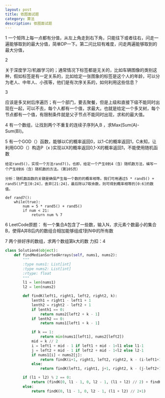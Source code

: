 ```yaml
---
layout: post
title: 依图面试题
category: 算法
description: 依图面试题
---
```


1  一个矩阵上每一点都有分值，从左上角走到右下角，只能往下或者往右，问走一遍能够取到的最大分值，简单DP一下。第二问比较有难度，问走两遍能够取到的最大分值，

2   

关于深度学习/机器学习的；通常情况下标签都是无关的，比如车辆图像的类别这种，假如标签是有一定关系的，比如给定一张图象的标签是这个人的年龄，可以分为老人、中年人、小孩等，他们是有次序关系的，如何利用这些信息？  

3  

应该是多叉树后序遍历；有一个部门，要去聚餐，但是上级和直接下级不能同时出现在一起，可以不去，每个人都有一个值，求最大。也就是给定一个多叉树，每个节点都有一个值，有限制条件就是父子节点不能同时出现，求和的最大值。  

4 有一个数组，让找到两个不重复的连续子序列A,B ，求Max(Sum(A)-Sum(B))。

5 有一个GOD（）函数，能够以C的概率返回0，以1-C的概率返回1，C未知，让利用GOD（）构造P（x )实现以X的概率返回0,1-X的概率返回1，不能使用随机函数

```
给定rand5()，实现一个方法rand7()。也即，给定一个产生0到4（含）随机数方法，编写一个产生0到6（含）随机数的方法。（第105页）

分析：随机数函数的关键是确保产生每一个数的的概率相等。我们可用通过5 * rand5() + rand5()产生[0:24]，舍弃[21:24]，最后除以7取余数，则可得到概率相等的[0:6]的数值。

def rand7():
    while(true):
        num = 5 * rand5() + rand5()
        if num < 21:
            return num % 7
```



6 LeetCode原题： 有一个集合A包含了一些数，输入N，求元素个数最小的集合B，使得A并B后内的数组合相加能够组成1到N中的所有数

7 两个排好序的数组，求两个数组第k大的数 力扣：4

```python
class Solution4(object):
    def findMedianSortedArrays(self, nums1, nums2):
        """
        :type nums1: List[int]
        :type nums2: List[int]
        :rtype: float
        """
        l1 = len(nums1)
        l2 = len(nums2)

        def findK(left1, right1, left2, right2, k):
            lenth1 = right1 - left1 + 1
            lenth2 = right2 - left2 + 1
            if lenth1 == 0:
                return nums2[left2 + k - 1]
            if lenth2 == 0:
                return nums1[left1 + k - 1]

            if k == 1:
                return min(nums1[left1], nums2[left2])
            mid = k // 2
            i = left1 + mid - 1 if left1 + mid - 1<l1 else l1-1
            j = left2 + mid - 1 if left2 + mid - 1<l2 else l2-1
            if nums1[i] < nums2[j]:
                return findK(i+1, right1, left2, right2, k - (i-left1+1))
            else:
                return findK(left1, right1, j+1, right2, k - (j-left2+1))

        if (l1 + l2) % 2 == 0:
            return (findK(0, l1 - 1, 0, l2 - 1, (l1 + l2) // 2) + findK(0, l1 - 1, 0, l2 - 1, (l1 + l2) // 2 + 1)) / 2
        else:
            return findK(0, l1 - 1, 0, l2 - 1, (l1 + l2) // 2+1)
```

